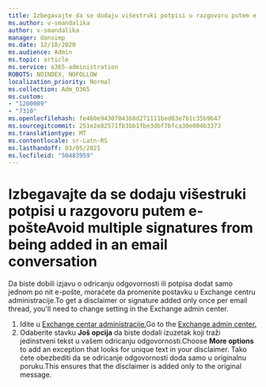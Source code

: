 ```yaml
---
title: Izbegavajte da se dodaju višestruki potpisi u razgovoru putem e-pošte
ms.author: v-smandalika
author: v-smandalika
manager: dansimp
ms.date: 12/18/2020
ms.audience: Admin
ms.topic: article
ms.service: o365-administration
ROBOTS: NOINDEX, NOFOLLOW
localization_priority: Normal
ms.collection: Adm_O365
ms.custom:
- "1200009"
- "7310"
ms.openlocfilehash: fe460e94307043b8d271111bed83e7b1c35b9b47
ms.sourcegitcommit: 251e2e82571fb3bb1fbe3dbf7bfca30e004b3373
ms.translationtype: MT
ms.contentlocale: sr-Latn-RS
ms.lasthandoff: 03/05/2021
ms.locfileid: "50483959"
---
```

# <a name="avoid-multiple-signatures-from-being-added-in-an-email-conversation"></a><span data-ttu-id="21476-102">Izbegavajte da se dodaju višestruki potpisi u razgovoru putem e-pošte</span><span class="sxs-lookup"><span data-stu-id="21476-102">Avoid multiple signatures from being added in an email conversation</span></span>

<span data-ttu-id="21476-103">Da biste dobili izjavu o odricanju odgovornosti ili potpisa dodat samo jednom po nit e-pošte, moraćete da promenite postavku u Exchange centru administracije.</span><span class="sxs-lookup"><span data-stu-id="21476-103">To get a disclaimer or signature added only once per email thread, you'll need to change setting in the Exchange admin center.</span></span>

1. <span data-ttu-id="21476-104">Idite u [Exchange centar administracije.](https://go.microsoft.com/fwlink/p/?linkid=2059104)</span><span class="sxs-lookup"><span data-stu-id="21476-104">Go to the [Exchange admin center.](https://go.microsoft.com/fwlink/p/?linkid=2059104)</span></span>
2. <span data-ttu-id="21476-105">Odaberite stavku **Još opcija** da biste dodali izuzetak koji traži jedinstveni tekst u vašem odricanju odgovornosti.</span><span class="sxs-lookup"><span data-stu-id="21476-105">Choose **More options** to add an exception that looks for unique text in your disclaimer.</span></span> <span data-ttu-id="21476-106">Tako ćete obezbediti da se odricanje odgovornosti doda samo u originalnu poruku.</span><span class="sxs-lookup"><span data-stu-id="21476-106">This ensures that the disclaimer is added only to the original message.</span></span>

